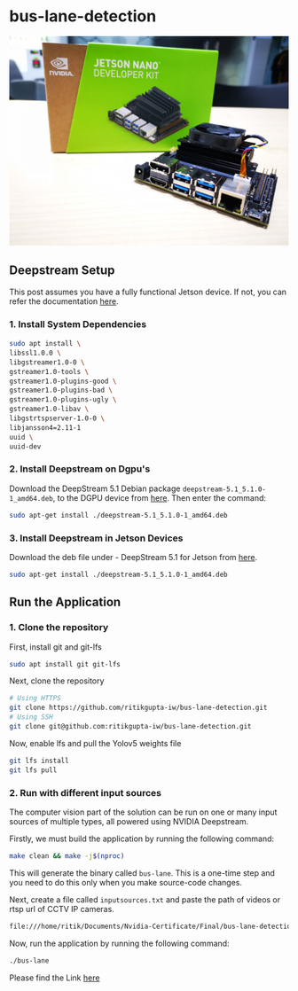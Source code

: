 # bus-lane-detection



![Jetson Nano](video/jetson_nano.jpg)

## Deepstream Setup

This post assumes you have a fully functional Jetson device. If not, you can refer the documentation [here](https://docs.nvidia.com/jetson/jetpack/install-jetpack/index.html).

### 1. Install System Dependencies

```sh
sudo apt install \
libssl1.0.0 \
libgstreamer1.0-0 \
gstreamer1.0-tools \
gstreamer1.0-plugins-good \
gstreamer1.0-plugins-bad \
gstreamer1.0-plugins-ugly \
gstreamer1.0-libav \
libgstrtspserver-1.0-0 \
libjansson4=2.11-1
uuid \
uuid-dev
```

### 2. Install Deepstream on Dgpu's

Download the DeepStream 5.1 Debian package `deepstream-5.1_5.1.0-1_amd64.deb`, to the DGPU device from [here](https://developer.nvidia.com/deepstream-sdk-download-tesla-archived). Then enter the command:

```sh
sudo apt-get install ./deepstream-5.1_5.1.0-1_amd64.deb
```

### 3. Install Deepstream in Jetson Devices

Download the deb file under - DeepStream 5.1 for Jetson from [here](https://developer.nvidia.com/embedded/deepstream-on-jetson-downloads-archived).

```sh
sudo apt-get install ./deepstream-5.1_5.1.0-1_amd64.deb
```

## Run the Application

### 1. Clone the repository

First, install git and git-lfs

```sh
sudo apt install git git-lfs
```

Next, clone the repository

```sh
# Using HTTPS
git clone https://github.com/ritikgupta-iw/bus-lane-detection.git
# Using SSH
git clone git@github.com:ritikgupta-iw/bus-lane-detection.git
```

Now, enable lfs and pull the Yolov5 weights file

```sh
git lfs install
git lfs pull
```

### 2. Run with different input sources

The computer vision part of the solution can be run on one or many input sources of multiple types, all powered using NVIDIA Deepstream.

Firstly, we must build the application by running the following command:

```sh
make clean && make -j$(nproc)
```

This will generate the binary called `bus-lane`. This is a one-time step and you need to do this only when you make source-code changes.

Next, create a file called `inputsources.txt` and paste the path of videos or rtsp url of CCTV IP cameras.

```sh
file:///home/ritik/Documents/Nvidia-Certificate/Final/bus-lane-detection/video/final.mp4
```

Now, run the application by running the following command:

```sh
./bus-lane
```

Please find the Link [here](https://youtu.be/9zxcl0a7zjs)
